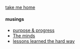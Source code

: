 [take me home](/index.md)  
  
  
#### musings

- [purpose & progress](/musings/purpose.md)
- [The minds](/musings/minds.md)
- [lessons learned the hard way](/musings/hard_learnings.md)

